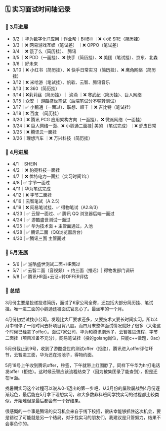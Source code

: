 ## 🗓️ 实习面试时间轴记录

### 📌 3月进展
- 3/2 ｜华为数字化IT应用｜作业帮｜BiliBili  ｜❌ 小米 SRE（简历挂）
- 3/3 ｜❌ 网易游戏互娱（笔试差）  ｜❌ OPPO（笔试差）
- 3/4 ｜❌ 饿了么（简历挂）、 腾讯
- 3/5 ｜❌ PDD（一面挂）、❌ 快手（简历挂）、❌ 美团（笔试挂）、京东、北森
- 3/6 ｜好未来
- 3/10｜❌ 小红书（简历挂）、❌ 快手日常实习（简历挂）、❌ 鹰角网络（简历挂）
- 3/12｜❌ 米哈游（笔试挂）、帆软、云智、腾讯音乐
- 3/13｜❌ 360（简历挂）
- 3/14｜❌莉莉丝（简历挂）｜ 滴滴  ｜❌ 寒武纪（简历挂）、巨人网络
- 3/15｜众安  ｜ 游酷盛世笔试（后端笔试分不够转测试）
- 3/17｜✅ 小鹅通（一面过）、联想、顺丰  ｜❌ 吉比特（笔试挂）
- 3/18｜❌ 百度 （简历挂）
- 3/20｜❌ 腾讯 PCG 应用架构方向（一面挂）、❌ 微派网络（一面挂）
- 3/24｜❌ 巨人网络一面、❌ 小鹅通二面挂| 美的 （笔试完成）｜❌ 虾皮日常
- 3/25｜❌ 腾讯云一面挂
- 3/26｜理想汽车  ｜❌ 万兴科技（简历挂）

### 📌 4月进展
- 4/1 ｜SHEIN
- 4/2 ｜❌ 豹亮科技一面挂
- 4/7 ｜❌ 优特电力一面挂（实习时间1年）
- 4/8  | ✅ 字节一面过
- 4/11｜华为笔试完成
- 4/12｜❌ 字节二面挂
- 4/16｜云智笔试（A 2.5）
- 4/19｜❌ 网易笔试挂、✅ 得物笔试（A2.8/3）
- 4/23｜✅ 云智一面过、✅ 腾讯 QQ 浏览器后端一面过
- 4/24｜✅ 游酷盛世测试一面过
- 4/25｜✅ 华为技术面 + 主管面通过，入池
- 4/28 | ✅ 腾讯二面（QQ浏览器后台）
- 4/30 | ✅腾讯三面 主管面过

### 📌 5月进展

- 5/6 | ✅ 游酷盛世测试二面+HR面过
- 5/7 | ✅ 云智二面（音视频）+ 约三面（推迟）| 得物发部门调研
- 5/8 | ✅ 腾讯HR面+云证+转OFFER评估

### 📌 总结

3月份主要是投递投递简历，面试了6家公司全寄，还包括大部分简历挂、笔试挂。唯一进二面的小鹅通还被面试官恶心了。最坐牢的一个月。

4月份初尝试找小公司，发现比大厂要求还多，又要技术又要长时间实习。所以4月中旬停了一段时间去补项目背八股。而四月末整体面试情况就好了很多（大佬这个时候已经拿了offer）。面试7家公司，华为和腾讯泡池子，云智推进流程，字节二面挂（项目准备不充分），网易笔试挂（投的golang岗位，只能c++做题，0ac）

5月份截止到9号，收到了游酷盛世的测试offer（拒绝），腾讯进入offer评估环节，云智进三面，华为还在泡池子，得物约面。

5月18号上午收到腾讯offer，秒签，下午就带上红围脖了。同样下午华为hr打电话发offer（拒绝）。这时候云智应该流程结束了（因为被集团录了能查到），但是还在hr面。

找暑期实习这个过程可以说从0-1迈出的第一步吧，从3月份的屡败屡战到4月份逐渐起色，最后能在5月拿下理想实习，和大多数非科班同学找实习的过程都比较类似，开始难但是最后都会有一个好结果。

很感慨的一个事是腾讯的实习机会来自于线下校招，很庆幸能够抓住这次机会，要是错过了可能就是另一个结局，对于找实习的朋友们，我建议是只管努力，结果不会辜负你的。

